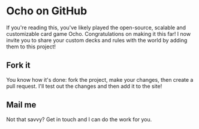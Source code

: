 # Ocho on GitHub

If you're reading this, you've likely played the open-source, scalable and customizable card game Ocho. Congratulations on making it this far! I now invite you to share your custom decks and rules with the world by adding them to this project!

## Fork it

You know how it's done: fork the project, make your changes, then create a pull request. I'll test out the changes and then add it to the site!

## Mail me

Not that savvy? Get in touch and I can do the work for you.